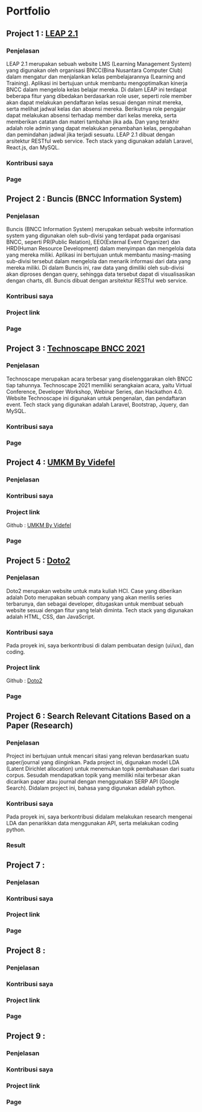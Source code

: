 # Portfolio 

## Project 1 : [LEAP 2.1](https://member.bncc.net/)

### Penjelasan
LEAP 2.1 merupakan sebuah website LMS (Learning Management System) yang digunakan oleh organisasi BNCC(Bina Nusantara Computer Club) dalam mengatur dan menjalankan kelas pembelajarannya (Learning and Training). Aplikasi ini bertujuan untuk membantu mengoptimalkan kinerja BNCC dalam mengelola kelas belajar mereka. Di dalam LEAP ini terdapat beberapa fitur yang dibedakan berdasarkan role user, seperti role member akan dapat melakukan pendaftaran kelas sesuai dengan minat mereka, serta melihat jadwal kelas dan absensi mereka. Berikutnya role pengajar dapat melakukan absensi terhadap member dari kelas mereka, serta memberikan catatan dan materi tambahan jika ada. Dan yang terakhir adalah role admin yang dapat melakukan penambahan kelas, pengubahan dan pemindahan jadwal jika terjadi sesuatu. LEAP 2.1 dibuat dengan arsitektur RESTful web service. Tech stack yang digunakan adalah Laravel, React.js, dan MySQL.

### Kontribusi saya

### Page


## Project 2 : Buncis (BNCC Information System)

### Penjelasan
Buncis (BNCC Information System) merupakan sebuah website information system yang digunakan oleh sub-divisi yang terdapat pada organisasi BNCC, seperti PR(Public Relation), EEO(External Event Organizer) dan HRD(Human Resource Development) dalam menyimpan dan mengelola data yang mereka miliki. Aplikasi ini bertujuan untuk membantu masing-masing sub-divisi tersebut dalam mengelola dan menarik informasi dari data yang mereka miliki. Di dalam Buncis ini, raw data yang dimiliki oleh sub-divisi akan diproses dengan query, sehingga data tersebut dapat di visualisasikan dengan charts, dll. Buncis dibuat dengan arsitektur RESTful web service.

### Kontribusi saya

### Project link

### Page


## Project 3 : [Technoscape BNCC 2021](https://technoscape.id/)

### Penjelasan
Technoscape merupakan acara terbesar yang diselenggarakan oleh BNCC tiap tahunnya. Technoscape 2021 memiliki serangkaian acara, yaitu Virtual Conference, Developer Workshop, Webinar Series, dan Hackathon 4.0. Website Technoscape ini digunakan untuk pengenalan, dan pendaftaran event. Tech stack yang digunakan adalah Laravel, Bootstrap, Jquery, dan MySQL.

### Kontribusi saya

### Page


## Project 4 : [UMKM By Videfel](https://umkm-videfel.herokuapp.com/view/umkm)

### Penjelasan


### Kontribusi saya

### Project link
Github : [UMKM By Videfel](https://github.com/fxdavidh/Umkm)

### Page


## Project 5 : [Doto2](https://fxdavidh.github.io/Doto2/html/)

### Penjelasan
Doto2 merupakan website untuk mata kuliah HCI. Case yang diberikan adalah Doto merupakan sebuah company yang akan merilis series terbarunya, dan sebagai developer, ditugaskan untuk membuat sebuah website sesuai dengan fitur yang telah diminta. Tech stack yang digunakan adalah HTML, CSS, dan JavaScript.

### Kontribusi saya
Pada proyek ini, saya berkontribusi di dalam pembuatan design (ui/ux), dan coding.

### Project link
Github : [Doto2](https://github.com/fxdavidh/Doto2)

### Page


## Project 6 : Search Relevant Citations Based on a Paper (Research)

### Penjelasan
Project ini bertujuan untuk mencari sitasi yang relevan berdasarkan suatu paper/journal yang diinginkan. Pada project ini, digunakan model LDA (Latent Dirichlet allocation) untuk menemukan topik pembahasan dari suatu corpus. Sesudah mendapatkan topik yang memiliki nilai terbesar akan dicarikan paper atau journal dengan menggunakan SERP API (Google Search). Didalam project ini, bahasa yang digunakan adalah python.

### Kontribusi saya
Pada proyek ini, saya berkontribusi didalam melakukan research mengenai LDA dan penarikkan data menggunakan API, serta melakukan coding python.

### Result


## Project 7 : 

### Penjelasan

### Kontribusi saya

### Project link

### Page


## Project 8 : 

### Penjelasan

### Kontribusi saya

### Project link

### Page


## Project 9 : 

### Penjelasan

### Kontribusi saya

### Project link

### Page
